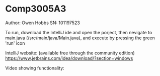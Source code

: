 # Comp3005A3

Author: Owen Hobbs
SN: 101197523

To run, download the IntelliJ ide and open the porject, then nevigate to main.java (/src/main/java/Main.java), and execute by pressing the green 'run' icon

IntelliJ website: (available free through the community edition)
https://www.jetbrains.com/idea/download/?section=windows

Video showing functionality:
